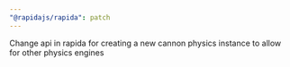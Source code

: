 ```yaml
---
"@rapidajs/rapida": patch
---
```


Change api in rapida for creating a new cannon physics instance to allow for other physics engines
